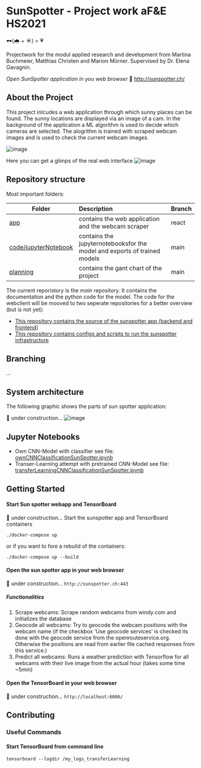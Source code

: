 # SunSpotter - Project work aF&E HS2021 
🕶️(:cloud_with_rain: + :sunny:) = :heartpulse:

Projectwork for the modul applied research and development from Martina Buchmeier, Matthias Christen and Marion Mürner.
Supervised by Dr. Elena Gavagnin.

_Open SunSpotter application in you web browser_
🔗 http://sunspotter.ch/


## About the Project

This project inlcudes a web application through which sunny places can be found. The sunny locations are displayed via an image of a cam. In the background of the application a ML algorithm is used to decide which cameras are selected. The alogrithm is trained with scraped webcam images and is used to check the current webcam images. 

![image](https://github.com/ZHAW-WI-AFEII-Project-HS2021/afeII-hs2021-project-sunspotter/blob/main/drawings/mockup.JPG)

Here you can get a glimps of the real web interface
![image](https://github.com/ZHAW-WI-AFEII-Project-HS2021/afeII-hs2021-project-sunspotter/blob/main/drawings/LandingPageSunSpotter.png)

## Repository structure



Most important folders: 

| Folder   | Description | Branch |
|----------|:-------------|----------|
| [app](https://github.com/ZHAW-WI-AFEII-Project-HS2021/afeII-hs2021-project-sunspotter/tree/react/app) |  contains the web application and the webcam scraper | react |
| [code/jupyterNotebook](https://github.com/ZHAW-WI-AFEII-Project-HS2021/afeII-hs2021-project-sunspotter/tree/main/code/jupyterNotebook) | contains the jupyternotebooksfor the model and exports of trained models | main |
| [planning](https://github.com/ZHAW-WI-AFEII-Project-HS2021/afeII-hs2021-project-sunspotter/tree/main/planning) | contains the gant chart of the project | main |
  
The current reporistory is the _main_ repository. It contains the documentation and the python code for the model. The code for the webclient will be mooved to two seperate repositories for a better overview (but is not yet): 
* [This repository contains the source of the sunspotter app (backend and frontend)](https://github.com/ZHAW-WI-AFEII-Project-HS2021/sunspotter-src)
* [This repository contains configs and scripts to run the sunspotter infrastructure](https://github.com/ZHAW-WI-AFEII-Project-HS2021/sunspotter-infra)


## Branching
...

## System architecture

The following graphic shows the parts of sun spotter application:

🚧 under construction...
![image](https://github.com/ZHAW-WI-AFEII-Project-HS2021/afeII-hs2021-project-sunspotter/blob/main/drawings/sunspotter-tech-integration.png)


## Jupyter Notebooks
* Own CNN-Model with classifier see file: [ownCNNClassificationSunSpotter.ipynb](https://github.com/ZHAW-WI-AFEII-Project-HS2021/afeII-hs2021-project-sunspotter/blob/main/code/jupyterNotebook/ownCNNClassificationSunSpotter.ipynb)
* Transer-Learning attempt with pretrained CNN-Model see file: [transferLearningCNNClassificationSunSpotter.ipynb](https://github.com/ZHAW-WI-AFEII-Project-HS2021/afeII-hs2021-project-sunspotter/blob/main/code/jupyterNotebook/transferLearningCNNClassificationSunSpotter.ipynb)

## Getting Started

#### Start Sun spotter webapp and TensorBoard
🚧 under construction...
Start the sunspotter app and TensorBoard containers

```./docker-compose up```

or if you want to fore a rebuild of the containers:

```./docker-compose up --build```

#### Open the sun spotter app in your web browser

🚧 under construction...
```http://sunspotter.ch:443```

##### Functionalities

1. Scrape webcams: Scrape random webcams from windy.com and initializes the database
2. Geocode all webcams: Try to geocode the webcam positions with the webcam name (if the checkbox 'Use geocode services' is checked its done with the geocode service from the openrouteservice.org. Otherwise the positions are read from earlier file cached responses from this service.)
3. Predict all webcams: Runs a weather prediction with Tensorflow for all webcams with their live image from the actual hour (takes some time ~5min)

#### Open the TensorBoard in your web browser
🚧 under construction...
```http://localhost:6006/```

## Contributing
### Useful Commands
#### Start TensorBoard from command line

```tensorboard --logdir /my_logs_transferLearning```
